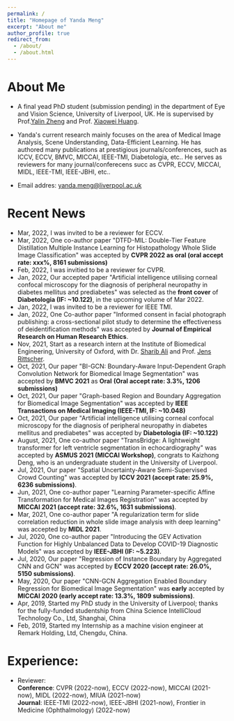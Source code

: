 ```yaml
---
permalink: /
title: "Homepage of Yanda Meng"
excerpt: "About me"
author_profile: true
redirect_from: 
  - /about/
  - /about.html
---
```




About Me
====

+ A final yead PhD student (submission pending) in the department of Eye and Vision Science, University of Liverpool, UK. He is supervised by Prof.[Yalin Zheng](https://www.liverpool.ac.uk/life-course-and-medical-sciences/staff/yalin-zheng/) and Prof. [Xiaowei Huang](https://cgi.csc.liv.ac.uk/~xiaowei/).

+ Yanda's current research mainly focuses on the area of Medical Image Analysis, Scene Understanding, Data-Efficient Learning. He has authored many publications at prestigious journals/conferences, such as ICCV, ECCV, BMVC, MICCAI, IEEE-TMI, Diabetologia, etc.. He serves as reviewers for many journal/conferecens succ as CVPR, ECCV, MICCAI, MIDL, IEEE-TMI, IEEE-JBHI, etc..  

+ Email addres: yanda.meng@liverpool.ac.uk


Recent News
=== 
+ Mar, 2022, I was invited to be a reviewer for ECCV.
+ Mar, 2022, One co-author paper "DTFD-MIL: Double-Tier Feature Distillation Multiple Instance Learning for Histopathology Whole Slide Image Classification" was accepted by **CVPR 2022 as oral (oral accept rate: xxx%, 8161 submissions)** 
+ Feb, 2022, I was invitied to be a reviewer for CVPR.
+ Jan, 2022, Our accepted paper "Artificial intelligence utilising corneal confocal microscopy for the diagnosis of peripheral neuropathy in diabetes mellitus and prediabetes" was selected as the **front cover** of **Diabetologia (IF: ~10.122)**, in the upcoming volume of Mar 2022.
+ Jan, 2022, I was invited to be a reviewer for IEEE TMI.
+ Jan, 2022, One Co-author paper "Informed consent in facial photograph publishing: a cross-sectional pilot study to determine the effectiveness of deidentification methods" was accepted by **Journal of Empirical Research on Human Research Ethics**.  
+ Nov, 2021, Start as a research intern at the Institute of Biomedical Engineering, University of Oxford, with Dr. [Sharib Ali](https://eng.ox.ac.uk/people/sharib-ali/) and Prof. [Jens Rittscher](https://www.ndm.ox.ac.uk/team/jens-rittscher).  
+ Oct, 2021, Our paper "BI-GCN: Boundary-Aware Input-Dependent Graph Convolution Network for Biomedical Image Segmentation" was accepted by **BMVC 2021** as **Oral**
**(Oral accept rate: 3.3%, 1206 submissions)**
+ Oct, 2021, Our paper "Graph-based Region and Boundary Aggregation for Biomedical Image Segmentation" was accepted by **IEEE Transactions on Medical Imaging (IEEE-TMI, IF: ~10.048)**
+ Oct, 2021, Our paper "Artificial intelligence utilising corneal confocal microscopy for the diagnosis of peripheral neuropathy in diabetes mellitus and prediabetes" was accepted by **Diabetologia (IF: ~10.122)**
+ August, 2021, One co-author paper "TransBridge: A lightweight transformer for left ventricle segmentation in echocardiography" was accepted by **ASMUS 2021 (MICCAI Workshop)**, congrats to Kaizhong Deng, who is an undergraduate student in the University of Liverpool.
+ Jul, 2021, Our paper "Spatial Uncertainty-Aware Semi-Supervised Crowd Counting" was accepted by **ICCV 2021 (accept rate: 25.9%, 6236 submissions)**.
+ Jun, 2021, One co-author paper "Learning Parameter-specific Affine Transformation for Medical Images Registration" was accepted by **MICCAI 2021 (accept rate: 32.6%, 1631 submissions)**.
+ Mar, 2021, One co-author paper "A regularization term for slide correlation reduction in whole slide image analysis with deep learning" was accepted by **MIDL 2021**.
+ Jul, 2020, One co-author paper "Introducing the GEV Activation Function for Highly Unbalanced Data to Develop COVID-19 Diagnostic Models" was accepted by **IEEE-JBHI (IF: ~5.223)**.
+ Jul, 2020, Our paper "Regression of Instance Boundary by Aggregated CNN and GCN" was accepted by **ECCV 2020 (accept rate: 26.0%, 5150 submissions)**.
+ May, 2020, Our paper "CNN-GCN Aggregation Enabled Boundary Regression for Biomedical Image Segmentation" was **early** accepted by **MICCAI 2020 (early accept rate: 13.3%, 1809 submissions)**.
+ Apr, 2019, Started my PhD study in the University of Liverpool; thanks for the fully-funded studentship from China Science IntelliCloud Technology Co., Ltd, Shanghai, China
+ Feb, 2019, Started my Internship as a machine vision engineer at Remark Holding, Ltd, Chengdu, China.


Experience:
===
+ Reviewer:  
**Conference**: CVPR (2022-now), ECCV (2022-now), MICCAI (2021-now), MIDL (2022-now), MIUA (2021-now)    
**Journal**: IEEE-TMI (2022-now), IEEE-JBHI (2021-now), Frontier in Medicine (Ophthalmology) (2022-now)





